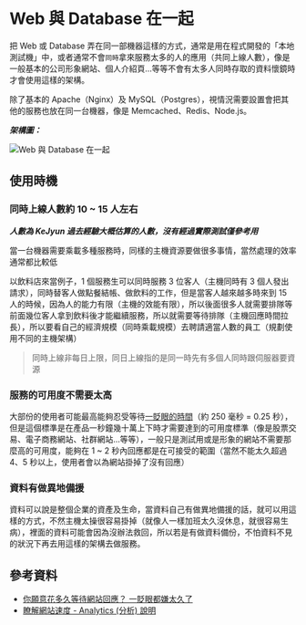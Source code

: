 # Web 與 Database 在一起

把 Web 或 Database 弄在同一部機器這樣的方式，通常是用在程式開發的「本地測試機」中，或者通常不會`同時`拿來服務太多的人的應用（共同上線人數），像是一般基本的公司形象網站、個人介紹頁...等等不會有太多人同時存取的資料懷鏡時才會使用這樣的架構。

除了基本的 Apache（Nginx）及 MySQL（Postgres），視情況需要設置會把其他的服務也放在同一台機器，像是 Memcached、Redis、Node.js。

***架構圖：***

![Web 與 Database 在一起](http://i.imgur.com/nofyGyI.png)

## 使用時機

### 同時上線人數約 10 ~ 15 人左右

***人數為 KeJyun 過去經驗大概估算的人數，沒有經過實際測試僅參考用***

當一台機器需要乘載多種服務時，同樣的主機資源要做很多事情，當然處理的效率通常都比較低

以飲料店來當例子，1 個服務生可以同時服務 3 位客人（主機同時有 3 個人發出請求），同時替客人做點餐結帳、做飲料的工作，但是當客人越來越多時來到 15 人的時候，因為人的能力有限（主機的效能有限），所以後面很多人就需要排隊等前面幾位客人拿到飲料後才能繼續服務，所以就需要等待排隊（主機回應時間拉長），所以要看自己的經濟規模（同時乘載規模）去聘請適當人數的員工（規劃使用不同的主機架構）

> 同時上線非每日上限，同日上線指的是同一時先有多個人同時跟伺服器要資源

### 服務的可用度不需要太高

大部份的使用者可能最高能夠忍受等待[一貶眼的時間](http://news.networkmagazine.com.tw/news/2012/03/02/38107/)（約 250 毫秒 = 0.25 秒），但是這個標準是在產品一秒鐘幾十萬上下時才需要達到的可用度標準（像是股票交易、電子商務網站、社群網站...等等），一般只是測試用或是形象的網站不需要那麼高的可用度，能夠在 1 ~ 2 秒內回應都是在可接受的範圍（當然不能太久超過 4、5 秒以上，使用者會以為網站掛掉了沒有回應）

### 資料有做異地備援

資料可以說是整個企業的資產及生命，當資料自己有做異地備援的話，就可以用這樣的方式，不然主機太操很容易掛掉（就像人一樣加班太久沒休息，就很容易生病），裡面的資料可能會因為沒辦法救回，所以若是有做資料備份，不怕資料不見的狀況下再去用這樣的架構去做服務。


## 參考資料
* [你願意花多久等待網站回應？ 一貶眼都嫌太久了](http://news.networkmagazine.com.tw/news/2012/03/02/38107/)
* [瞭解網站速度 - Analytics (分析) 說明](https://support.google.com/analytics/answer/2383341?hl=zh-Hant)
